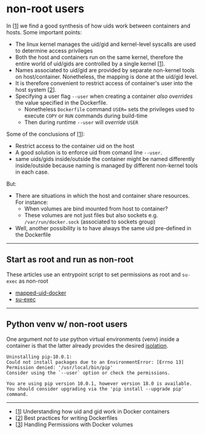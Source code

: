 # non-root users

In [[1]] we find a good synthesis of how uids work between containers and hosts. Some important points:

- The linux kernel manages the uid/gid and kernel-level syscalls are used to determine access privileges
- Both the host and containers run on the same kernel, therefore the entire world of uid/gids are controlled by a single kernel [[1]].
- Names associated to uid/gid are provided by separate non-kernel tools on host/container. Nonetheless, the mapping is done at the uid/gid level.
- It is therefore convenient to restrict access of container's user into the host system [[2]].
- Specifying a user flag ``--user`` when creating a container *also overrides* the value specified in the Dockerfile.
    - Nonetheless ``Dockerfile`` command ``USER=`` sets the privileges used to execute ``COPY`` or ``RUN`` commands during build-time
    - Then during runtime ``--user`` will *override* ``USER``


Some of the conclusions of [[1]]:

- Restrict access to the container uid on the host
- A good solution is to enforce uid from comand line ``--user``.
- same uids/gids inside/outside the container might be named differently inside/outside because naming is managed by different non-kernel tools in each case.

But:

- There are situations in which the host and container share resources. For instance:
    - When volumes are bind mounted from host to container?
    - These volumes are not just files but also sockets e.g. ``/var/run/docker.sock`` (associated to sockets group)
- Well, another possibility is to have always the same uid pre-defined in the Dockerfile

---

## Start as root and run as non-root

These articles use an entrypoint script to set permissions as root and ``su-exec`` as non-root

- [mapped-uid-docker](https://github.com/Graham42/mapped-uid-docker)
- [su-exec](https://stackoverflow.com/questions/39397548/how-to-give-non-root-user-in-docker-container-access-to-a-volume-mounted-on-the) 

---

## Python venv w/ non-root users

One argument *not to use* python virtual environments (venv) inside a container is that the latter already provides the desired [isolation](https://stackoverflow.com/questions/48561981/activate-python-virtualenv-in-dockerfile).


```
Uninstalling pip-10.0.1:
Could not install packages due to an EnvironmentError: [Errno 13] Permission denied: '/usr/local/bin/pip'
Consider using the `--user` option or check the permissions.

You are using pip version 10.0.1, however version 18.0 is available.
You should consider upgrading via the 'pip install --upgrade pip' command.
```




---

- [[1]] Understanding how uid and gid work in Docker containers
- [[2]] Best practices for writing Dockerfiles
- [[3]] Handling Permissions with Docker volumes

[1]:https://medium.com/@mccode/understanding-how-uid-and-gid-work-in-docker-containers-c37a01d01cf
[2]:https://docs.docker.com/develop/develop-images/dockerfile_best-practices/
[3]:https://denibertovic.com/posts/handling-permissions-with-docker-volumes/
